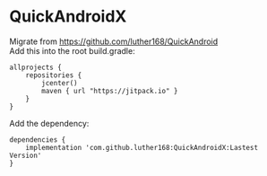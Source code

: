 # QuickAndroidX
Migrate from https://github.com/luther168/QuickAndroid  
Add this into the root build.gradle:
```
allprojects {
    repositories {
        jcenter()
        maven { url "https://jitpack.io" }
    }
}
```
Add the dependency:
```
dependencies {
    implementation 'com.github.luther168:QuickAndroidX:Lastest Version'
}
```
